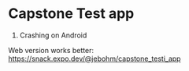 # Capstone Test app

1. Crashing on Android

Web version works better: https://snack.expo.dev/@jebohm/capstone_testi_app